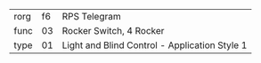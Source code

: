 
|    |   |   |
| -- | - | - |
| rorg | f6 | RPS Telegram |
| func | 03 | Rocker Switch, 4 Rocker |
| type | 01 | Light and Blind Control - Application Style 1 |
